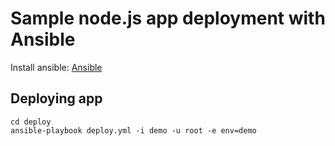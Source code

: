 Sample node.js app deployment with Ansible
===

Install ansible: [Ansible](http://docs.ansible.com/intro_installation.html)


Deploying app
--
```
cd deploy
ansible-playbook deploy.yml -i demo -u root -e env=demo
```
